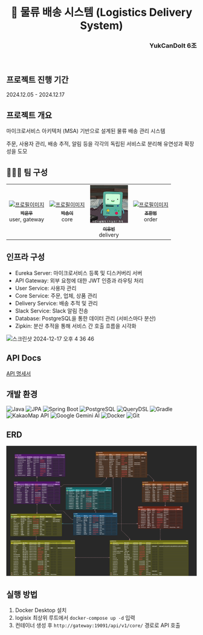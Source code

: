 <div align="center"> 
  <h1>🚚 물류 배송 시스템 (Logistics Delivery System)</h1>
</div>

<div align="right">  <h3>YukCanDoIt 6조</h3> </div>
<br>

## 프로젝트 진행 기간
2024.12.05 - 2024.12.17

## 프로젝트 개요

마이크로서비스 아키텍처 (MSA) 기반으로 설계된 물류 배송 관리 시스템

주문, 사용자 관리, 배송 추적, 알림 등을 각각의 독립된 서비스로 분리해 유연성과 확장성을 도모

## 🧑🏻‍💻 팀 구성

<table style="width: 100%; text-align: center;">
<tbody>
<tr>
<td style="text-align: center;">
<a href="https://github.com/ewoo14">
<img src="https://github.com/ewoo14.png" width="100px;" alt="프로필이미지"/>
<br />
<sub><b>박은우</b></sub>
<br />
</a>
<span>user, gateway</span>
</td>
<td style="text-align: center;">
<a href="https://github.com/sooooooongyi">
<img src="" width="100px;" alt="프로필이미지"/>
<br />
<sub><b>박송이</b></sub>
<br />
</a>
<span>core</span>
</td>
<td style="text-align: center;">
<a href="https://github.com/le-monaaa">
<img src="docs/yubin.jpeg" width="100px;" alt="프로필이미지"/>
<br />
<sub><b>이유빈</b></sub>
</a>
<br />
<span>delivery</span>
</td>
<td style="text-align: center;">
<a href="https://github.com/HanBeom98">
<img src="" width="100px;" alt="프로필이미지"/>
<br />
<sub><b>조한범</b></sub>
<br />
</a>
<span>order</span>
</td>
</tr>
</tbody>
</table>

## 인프라 구성
- Eureka Server: 마이크로서비스 등록 및 디스커버리 서버
- API Gateway: 외부 요청에 대한 JWT 인증과 라우팅 처리
- User Service: 사용자 관리
- Core Service: 주문, 업체, 상품 관리
- Delivery Service: 배송 추적 및 관리
- Slack Service: Slack 알림 전송
- Database: PostgreSQL을 통한 데이터 관리 (서비스마다 분산)
- Zipkin: 분산 추적을 통해 서비스 간 호출 흐름을 시각화

![스크린샷 2024-12-17 오후 4 36 46](https://github.com/user-attachments/assets/7a95115b-ab2e-4ad9-a800-32ef3693a0ec)

## API Docs
[API 명세서](https://www.notion.so/teamsparta/c64204c1b9804be39687492c54d661b6?v=1532dc3ef5148189975c000c175cb7b0&p=1b76e1b74b0149a4a52ef816bf0fa4db&pm=s)

## 개발 환경

![Java](https://img.shields.io/badge/Java-007396?style=for-the-badge&logo=java&logoColor=white) ![JPA](https://img.shields.io/badge/JPA-6DB33F?style=for-the-badge&logo=hibernate&logoColor=white) ![Spring Boot](https://img.shields.io/badge/Spring%20Boot-6DB33F?style=for-the-badge&logo=springboot&logoColor=white)
![PostgreSQL](https://img.shields.io/badge/PostgreSQL-336791?style=for-the-badge&logo=postgresql&logoColor=white) ![QueryDSL](https://img.shields.io/badge/QueryDSL-005571?style=for-the-badge&logo=hibernate&logoColor=white)  ![Gradle](https://img.shields.io/badge/Gradle-02303A?style=for-the-badge&logo=gradle&logoColor=white)
![KakaoMap API](https://img.shields.io/badge/KakaoMap%20API-FFCD00?style=for-the-badge&logo=kakao&logoColor=black)  ![Google Gemini AI](https://img.shields.io/badge/Google%20Gemini%20AI-4285F4?style=for-the-badge&logo=google&logoColor=white)
![Docker](https://img.shields.io/badge/Docker-2496ED?style=for-the-badge&logo=docker&logoColor=white) ![Git](https://img.shields.io/badge/Git-F05032?style=for-the-badge&logo=git&logoColor=white)

## ERD

<img src="docs/erd-image.png" alt="ERD"/>

## 실행 방법
1. Docker Desktop 설치
2. logisix 최상위 루트에서 `docker-compose up -d` 입력
3. 컨테이너 생성 후 `http://gateway:19091/api/v1/core/` 경로로 API 호출
